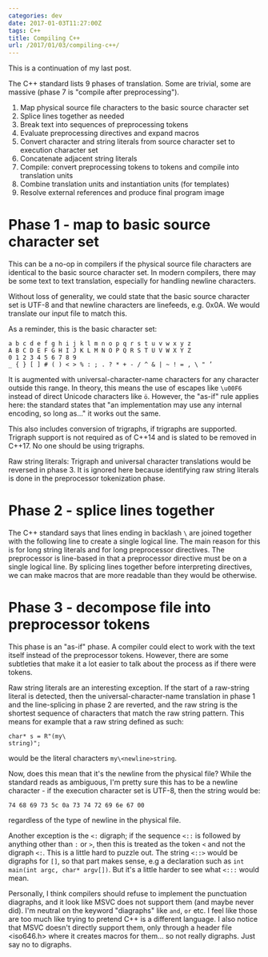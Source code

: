 ```yaml
---
categories: dev
date: 2017-01-03T11:27:00Z
tags: C++
title: Compiling C++
url: /2017/01/03/compiling-c++/
---
```


This is a continuation of my last post.

The C++ standard lists 9 phases of translation. Some are trivial, some are massive (phase 7 is "compile
after preprocessing").

1. Map physical source file characters to the basic source character set
2. Splice lines together as needed
3. Break text into sequences of preprocessing tokens
4. Evaluate preprocessing directives and expand macros
5. Convert character and string literals from source character set to execution character set
6. Concatenate adjacent string literals
7. Compile: convert preprocessing tokens to tokens and compile into translation units
8. Combine translation units and instantiation units (for templates)
9. Resolve external references and produce final program image

# Phase 1 - map to basic source character set

This can be a no-op in compilers if the physical source file characters are identical to the basic
source character set. In modern compilers, there may be some text to text translation, especially
for handling newline characters.

Without loss of generality, we could state that the basic source character set is UTF-8 and that
newline characters are linefeeds, e.g. 0x0A. We would translate our input file to match this.

As a reminder, this is the basic character set:

    a b c d e f g h i j k l m n o p q r s t u v w x y z
    A B C D E F G H I J K L M N O P Q R S T U V W X Y Z
    0 1 2 3 4 5 6 7 8 9
    _ { } [ ] # ( ) < > % : ; . ? * + - / ^ & | ~ ! = , \ " ’

It is augmented with universal-character-name characters for any character outside this range.
In theory, this means the use of escapes like `\u00F6` instead of direct Unicode characters like
`ö`. However, the "as-if" rule applies here: the standard states that "an implementation may use
any internal encoding, so long as..." it works out the same.

This also includes conversion of trigraphs, if trigraphs are supported. Trigraph support is not required
as of C++14 and is slated to be removed in C++17. No one should be using trigraphs.

Raw string literals: Trigraph and universal character translations would be reversed in phase 3. It is
ignored here because identifying raw string literals is done in the preprocessor tokenization phase.

# Phase 2 - splice lines together

The C++ standard says that lines ending in backlash `\` are joined together with the following line
to create a single logical line. The main reason for this is for long string literals and for long
preprocessor directives. The preprocessor is line-based in that a preprocessor directive must be on
a single logical line. By splicing lines together before interpreting directives, we can make macros
that are more readable than they would be otherwise.

# Phase 3 - decompose file into preprocessor tokens

This phase is an "as-if" phase. A compiler could elect to work with the text itself instead of the
preprocessor tokens. However, there are some subtleties that make it a lot easier to talk about the
process as if there were tokens.

Raw string literals are an interesting exception. If the start of a raw-string literal is detected,
then the universal-character-name translation in phase 1 and the line-splicing in phase 2 are reverted,
and the raw string is the shortest sequence of characters that match the raw string pattern. This
means for example that a raw string defined as such:

    char* s = R"(my\
    string)";

would be the literal characters `my\<newline>string`.

Now, does this mean that it's the newline from the physical file? While the standard reads as ambiguous,
I'm pretty sure this has to be a newline character - if the execution character set is UTF-8, then
the string would be:

    74 68 69 73 5c 0a 73 74 72 69 6e 67 00

regardless of the type of newline in the physical file.

Another exception is the `<:` digraph; if the sequence `<::` is followed by anything other than `:` or `>`, then
this is treated as the token `<` and not the digraph `<:`. This is a little hard to puzzle out. The string `<::>`
would be digraphs for `[]`, so that part makes sense, e.g a declaration such as `int main(int argc, char* argv[])`.
But it's a little harder to see what `<:::` would mean.

Personally, I think compilers should refuse to implement the punctuation diagraphs, and it look like MSVC
does not support them (and maybe never did). I'm neutral on the keyword "diagraphs" like `and`, `or` etc.
I feel like those are too much like trying to pretend C++ is a different language. I also notice that
MSVC doesn't directly support them, only through a header file <iso646.h> where it creates macros for them...
so not really digraphs. Just say no to digraphs.

